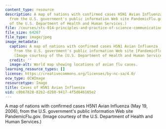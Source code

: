 ```yaml
---
content_type: resource
description: A map of nations with confirmed cases H5N1 Avian Influenza (May 19, 2006),
  from the U.S. government's public information Web site PandemicFlu.gov. (Image courtesy
  of the U.S. Department of Health and Human Services.)
file: /courses/sts-014-principles-and-practice-of-science-communication-spring-2006/c0b6782882b2d28894174f5d646165e2_sts-014s06.jpg
file_size: 64267
file_type: image/jpeg
image_metadata:
  caption: A map of nations with confirmed cases H5N1 Avian Influenza (May 19, 2006),
    from the U.S. government's public information Web site [PandemicFlu.gov](http://www.pandemicflu.gov/).
    (Image courtesy of the [U.S. Department of Health and Human Services](http://www.hhs.gov/).)
  credit: ''
  image-alt: World map showing locations of avian flu cases.
learning_resource_types: []
license: https://creativecommons.org/licenses/by-nc-sa/4.0/
ocw_type: OCWImage
resourcetype: Image
title: Cases of H5N1 Avian Influenza
uid: c0b67828-82b2-d288-9417-4f5d646165e2
---
```

A map of nations with confirmed cases H5N1 Avian Influenza (May 19, 2006), from the U.S. government's public information Web site PandemicFlu.gov. (Image courtesy of the U.S. Department of Health and Human Services.)